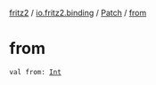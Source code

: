 [fritz2](../../index.md) / [io.fritz2.binding](../index.md) / [Patch](index.md) / [from](./from.md)

# from

`val from: `[`Int`](https://kotlinlang.org/api/latest/jvm/stdlib/kotlin/-int/index.html)